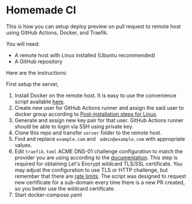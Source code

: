 # Homemade CI

This is how you can setup deploy preview on pull request to remote host using GitHub Actions, Docker, and Traefik.

You will need:

- A remote host with Linux installed (Ubuntu recommended)
- A GitHub repository

Here are the instructions:

First setup the server,

1. Install Docker on the remote host. It is easy to use the convenience script available [here](https://docs.docker.com/engine/install/linux-postinstall/).
2. Create new user for GitHub Actions runner and assign the said user to docker group according to [Post-installation steps for Linux](https://docs.docker.com/engine/install/ubuntu/#install-using-the-convenience-script).
3. Generate and assign new key pair for that user. GitHub Actions runner should be able to login via SSH using private key.
4. Clone this repo and transfer `server` folder to the remote host.
5. Find and replace `example.com` and ` admin@example.com` with appropriate values.
6. Edit `traefik.toml` ACME DNS-01 challenge configuration to match the provider you are using according to the [documentation](https://doc.traefik.io/traefik/https/acme/). This step is required for obtaining Let's Encrypt wildcard TLS/SSL certificate. You may adjust the configuration to use TLS or HTTP challenge, but remember that there are [rate limits](https://letsencrypt.org/docs/rate-limits/). The script was designed to request new certificate for a sub-domain every time there is a new PR created, so you better use the wildcard certificate.
7. Start docker-compose.yaml
